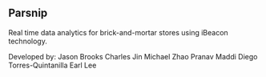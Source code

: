 Parsnip
------------------------------

Real time data analytics for brick-and-mortar stores using iBeacon technology.

Developed by:
Jason Brooks
Charles Jin
Michael Zhao
Pranav Maddi
Diego Torres-Quintanilla
Earl Lee
